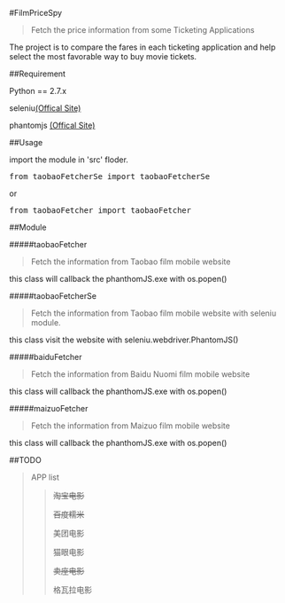 #FilmPriceSpy

>   Fetch the price information from some Ticketing Applications

The project is to compare the fares in each ticketing application and  help select the most favorable way to buy movie tickets.

##Requirement

Python == 2.7.x

seleniu[(Offical Site)](http://docs.seleniumhq.org/)

phantomjs [(Offical Site)](http://phantomjs.org/)

##Usage

import the module in 'src' floder.

<pre>from taobaoFetcherSe import taobaoFetcherSe</pre>

or

<pre>from taobaoFetcher import taobaoFetcher</pre>

##Module

#####taobaoFetcher

>   Fetch the information from Taobao film mobile website

this class will callback the phanthomJS.exe with os.popen()

#####taobaoFetcherSe

>   Fetch the information from Taobao film mobile website with seleniu module.

this class visit the website with seleniu.webdriver.PhantomJS()

#####baiduFetcher

>   Fetch the information from Baidu Nuomi film mobile website

this class will callback the phanthomJS.exe with os.popen()

#####maizuoFetcher

>   Fetch the information from Maizuo film mobile website

this class will callback the phanthomJS.exe with os.popen()

##TODO

>   APP list
>
>   >   ~~淘宝电影~~
>   >
>   >   ~~百度糯米~~
>   >
>   >   美团电影
>   >
>   >   猫眼电影
>   >
>   >   ~~卖座电影~~
>   >
>   >   格瓦拉电影
